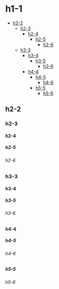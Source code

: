 # h1-1

<!-- TOC -->
* [h2-2](#h2-2)
  * [h2-3](#h2-3)
    * [h2-4](#h2-4)
      * [h2-5](#h2-5)
        * [h2-6](#h2-6)
  * [h3-3](#h3-3)
    * [h3-4](#h3-4)
      * [h3-5](#h3-5)
        * [h3-6](#h3-6)
    * [h4-4](#h4-4)
      * [h4-5](#h4-5)
        * [h4-6](#h4-6)
      * [h5-5](#h5-5)
        * [h5-6](#h5-6)

<!-- TOC END -->

## h2-2

### h2-3

#### h2-4

##### h2-5

###### h2-6

### h3-3

#### h3-4

##### h3-5

###### h3-6

#### h4-4

##### h4-5

###### h4-6

##### h5-5

###### h5-6
